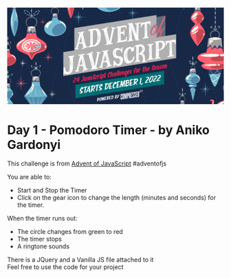 ![Advent of JavaScript](./images/adventOfJs_header.jpg)

# Day 1 - Pomodoro Timer - by Aniko Gardonyi

This challenge is from [Advent of JavaScript](https://www.adventofjs.com/) #adventofjs

You are able to:
- Start and Stop the Timer
- Click on the gear icon to change the length (minutes and seconds) for the timer.

When the timer runs out:
- The circle changes from green to red 
- The timer stops
- A ringtone sounds

There is a JQuery and a Vanilla JS file attached to it<br>
Feel free to use the code for your project
